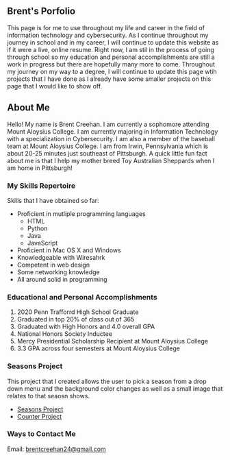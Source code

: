## Brent's Porfolio
This page is for me to use throughout my life and career in the field of information technology and cybersecurity. As I continue throughout my journey in school and in my career, I will continue to update this website as if it were a live, online resume. Right now, I am stil in the process of going through school so my education and personal accomplishments are still a work in progress but there are hopefully many more to come. Throughout my journey on my way to a degree, I will continue to update this page wtih projects that I have done as I already have some smaller projects on this page that I would like to show off.

## About Me

Hello! My name is Brent Creehan. I am currently a sophomore attending Mount Aloysius College. I am currently majoring in Information Technology with a specialization in Cybersecurity. I am also a member of the baseball team at Mount Aloysius College. I am from Irwin, Pennsylvania which is about 20-25 minutes just southeast of Pittsburgh. A quick little fun fact about me is that I help my mother breed Toy Australian Sheppards when I am home in Pittsburgh!


### My Skills Repertoire

Skills that I have obtained so far:
- Proficient in mutliple programming languages
  - HTML
  - Python
  - Java
  - JavaScript
- Proficient in Mac OS X and Windows
- Knowledgeable with Wiresahrk
- Competent in web design
- Some networking knowledge
- All around solid in programming


### Educational and Personal Accomplishments

1. 2020 Penn Trafforrd High School Graduate
2. Graduated in top 20% of class out of 365
3. Graduated with High Honors and 4.0 overall GPA
4. National Honors Society Inductee
5. Mercy Presidential Scholarship Recipient at Mount Aloysius College
6. 3.3 GPA across four semesters at Mount Aloysius College


### Seasons Project
This project that I created allows the user to pick a season from a drop down menu and the background color changes as well as a small image that relates to that seaosn shows. 
  - [Seasons Project](brentcreehan.github.io/seasons.html)
  - [Counter Project](https://github.com/brentcreehan/brentcreehan.github.io/blob/main/counter.html)



### Ways to Contact Me 

Email: brentcreehan24@gmail.com
